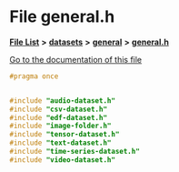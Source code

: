 

# File general.h

[**File List**](files.md) **>** [**datasets**](dir_29ff4802398ba4a572b958e731c7adb4.md) **>** [**general**](dir_3e490c73b2bbc01f3b90ef3b6e284c64.md) **>** [**general.h**](general_8h.md)

[Go to the documentation of this file](general_8h.md)


```C++
#pragma once


#include "audio-dataset.h"
#include "csv-dataset.h"
#include "edf-dataset.h"
#include "image-folder.h"
#include "tensor-dataset.h"
#include "text-dataset.h"
#include "time-series-dataset.h"
#include "video-dataset.h"
```


